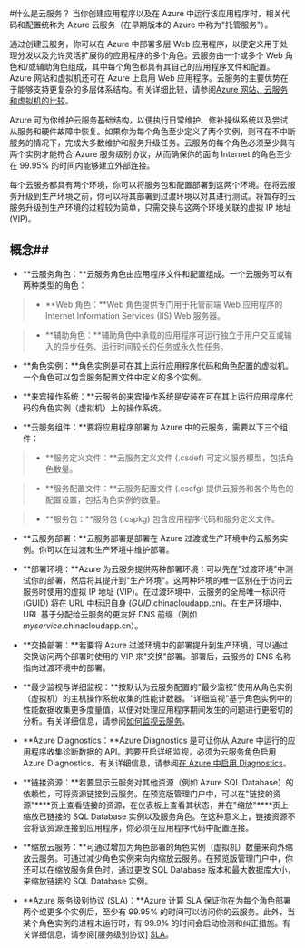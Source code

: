 <properties linkid="manage-services-what-is-a-cloud-service" urlDisplayName="What is a Cloud Service" pageTitle="什么是云服务 - Azure 服务管理" metaKeywords="Azure cloud services intro, cloud services overview, cloud services basics" description="介绍 Azure 中的云服务。" metaCanonical="" services="cloud-services" documentationCenter="" title="What is a cloud service?" authors="ryanwi" solutions="" manager="" editor="" />
<tags ms.service="cloud-services"
    ms.date="03/02/2015"
    wacn.date=""
    />




#什么是云服务？
当你创建应用程序以及在 Azure 中运行该应用程序时，相关代码和配置统称为 Azure 云服务（在早期版本的 Azure 中称为"托管服务"）。

通过创建云服务，你可以在 Azure 中部署多层 Web 应用程序，以便定义用于处理分发以及允许灵活扩展你的应用程序的多个角色。云服务由一个或多个 Web 角色和/或辅助角色组成，其中每个角色都具有其自己的应用程序文件和配置。Azure 网站和虚拟机还可在 Azure 上启用 Web 应用程序。云服务的主要优势在于能够支持更复杂的多层体系结构。有关详细比较，请参阅[Azure 网站、云服务和虚拟机的比较][Comparison]。

Azure 可为你维护云服务基础结构，以便执行日常维护、修补操纵系统以及尝试从服务和硬件故障中恢复。如果你为每个角色至少定义了两个实例，则可在不中断服务的情况下，完成大多数维护和服务升级任务。云服务的每个角色必须至少具有两个实例才能符合 Azure 服务级别协议，从而确保你的面向 Internet 的角色至少在 99.95% 的时间内能够建立外部连接。 

每个云服务都具有两个环境，你可以将服务包和配置部署到这两个环境。在将云服务升级到生产环境之前，你可以将其部署到过渡环境以对其进行测试。将暂存的云服务升级到生产环境的过程较为简单，只需交换与这两个环境关联的虚拟 IP 地址 (VIP)。 


## 概念##


- **云服务角色：**云服务角色由应用程序文件和配置组成。一个云服务可以有两种类型的角色：
 
>- **Web 角色：**Web 角色提供专门用于托管前端 Web 应用程序的 Internet Information Services (IIS) Web 服务器。

>- **辅助角色：**辅助角色中承载的应用程序可运行独立于用户交互或输入的异步任务、运行时间较长的任务或永久性任务。

- **角色实例：**角色实例是可在其上运行应用程序代码和角色配置的虚拟机。一个角色可以包含服务配置文件中定义的多个实例。

- **来宾操作系统：**云服务的来宾操作系统是安装在可在其上运行应用程序代码的角色实例（虚拟机）上的操作系统。

- **云服务组件：**要将应用程序部署为 Azure 中的云服务，需要以下三个组件：

>- **服务定义文件：**云服务定义文件 (.csdef) 可定义服务模型，包括角色数量。

>- **服务配置文件：**云服务配置文件 (.cscfg) 提供云服务和各个角色的配置设置，包括角色实例的数量。

>- **服务包：**服务包 (.cspkg) 包含应用程序代码和服务定义文件。

- **云服务部署：**云服务部署是部署在 Azure 过渡或生产环境中的云服务实例。你可以在过渡和生产环境中维护部署。

- **部署环境：**Azure 为云服务提供两种部署环境：可以先在"过渡环境"中测试你的部署，然后将其提升到"生产环境"。这两种环境的唯一区别在于访问云服务时使用的虚拟 IP 地址 (VIP)。在过渡环境中，云服务的全局唯一标识符 (GUID) 将在 URL 中标识自身 (*GUID*.chinacloudapp.cn)。在生产环境中，URL 基于分配给云服务的更友好 DNS 前缀（例如 *myservice*.chinacloudapp.cn）。

- **交换部署：**若要将 Azure 过渡环境中的部署提升到生产环境，可以通过交换访问两个部署时使用的 VIP 来"交换"部署。部署后，云服务的 DNS 名称指向过渡环境中的部署。

- **最少监视与详细监视：**按默认为云服务配置的"最少监视"使用从角色实例（虚拟机）的主机操作系统收集的性能计数器。"详细监视"基于角色实例中的性能数据收集更多度量值，以便对处理应用程序期间发生的问题进行更密切的分析。有关详细信息，请参阅[如何监视云服务][HTMonitorCloudServices]。

- **Azure Diagnostics：**Azure Diagnostics 是可让你从 Azure 中运行的应用程序收集诊断数据的 API。若要开启详细监视，必须为云服务角色启用 Azure Diagnostics。有关详细信息，请参阅[在 Azure 中启用 Diagnostics][CloudServicesDiagnostics]。

- **链接资源：**若要显示云服务对其他资源（例如 Azure SQL Database）的依赖性，可将资源链接到云服务。在预览版管理门户中，可以在"链接的资源"****页上查看链接的资源，在仪表板上查看其状态，并在"缩放"****页上缩放已链接的 SQL Database 实例以及服务角色。在这种意义上，链接资源不会将该资源连接到应用程序，你必须在应用程序代码中配置连接。

- **缩放云服务：**可通过增加为角色部署的角色实例（虚拟机）数量来向外缩放云服务。可通过减少角色实例来向内缩放云服务。在预览版管理门户中，你还可以在缩放服务角色时，通过更改 SQL Database 版本和最大数据库大小，来缩放链接的 SQL Database 实例。

- **Azure 服务级别协议 (SLA)：**Azure 计算 SLA 保证你在为每个角色部署两个或更多个实例后，至少有 99.95% 的时间可以访问你的云服务。此外，当某个角色实例的进程未运行时，有 99.9% 的时间会启动检测和纠正措施。有关详细信息，请参阅[服务级别协议] [SLA]。

[HTMonitorCloudServices]:/zh-cn/documentation/articles/cloud-services-how-to-monitor/
[SLA]: /support/legal/sla/
[CloudServicesDiagnostics]: /zh-cn/documentation/articles/cloud-services-dotnet-diagnostics/
[Comparison]: /zh-cn/documentation/articles/choose-web-site-cloud-service-vm/
<!--HONumber=39-->

